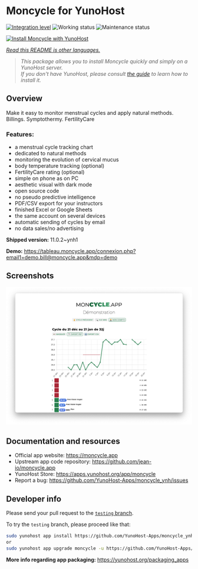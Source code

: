 <!--
N.B.: This README was automatically generated by <https://github.com/YunoHost/apps/tree/master/tools/readme_generator>
It shall NOT be edited by hand.
-->

# Moncycle for YunoHost

[![Integration level](https://dash.yunohost.org/integration/moncycle.svg)](https://dash.yunohost.org/appci/app/moncycle) ![Working status](https://ci-apps.yunohost.org/ci/badges/moncycle.status.svg) ![Maintenance status](https://ci-apps.yunohost.org/ci/badges/moncycle.maintain.svg)

[![Install Moncycle with YunoHost](https://install-app.yunohost.org/install-with-yunohost.svg)](https://install-app.yunohost.org/?app=moncycle)

*[Read this README is other languages.](./ALL_README.md)*

> *This package allows you to install Moncycle quickly and simply on a YunoHost server.*  
> *If you don't have YunoHost, please consult [the guide](https://yunohost.org/install) to learn how to install it.*

## Overview

Make it easy to monitor menstrual cycles and apply natural methods. Billings. Symptothermy. FertilityCare

### Features:

- a menstrual cycle tracking chart
- dedicated to natural methods
- monitoring the evolution of cervical mucus
- body temperature tracking (optional)
- FertilityCare rating (optional)
- simple on phone as on PC
- aesthetic visual with dark mode
- open source code
- no pseudo predictive intelligence
- PDF/CSV export for your instructors
- finished Excel or Google Sheets
- the same account on several devices
- automatic sending of cycles by email
- no data sales/no advertising

**Shipped version:** 11.0.2~ynh1

**Demo:** <https://tableau.moncycle.app/connexion.php?email1=demo.bill@moncycle.app&mdp=demo>

## Screenshots

![Screenshot of Moncycle](./doc/screenshots/moncycle_app.png)

## Documentation and resources

- Official app website: <https://moncycle.app>
- Upstream app code repository: <https://github.com/jean-io/moncycle.app>
- YunoHost Store: <https://apps.yunohost.org/app/moncycle>
- Report a bug: <https://github.com/YunoHost-Apps/moncycle_ynh/issues>

## Developer info

Please send your pull request to the [`testing` branch](https://github.com/YunoHost-Apps/moncycle_ynh/tree/testing).

To try the `testing` branch, please proceed like that:

```bash
sudo yunohost app install https://github.com/YunoHost-Apps/moncycle_ynh/tree/testing --debug
or
sudo yunohost app upgrade moncycle -u https://github.com/YunoHost-Apps/moncycle_ynh/tree/testing --debug
```

**More info regarding app packaging:** <https://yunohost.org/packaging_apps>
